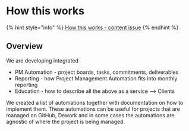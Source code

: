 # How this works

{% hint style="info" %}
[How this works - content issue](https://github.com/Catalyst-Auditing/Training-and-Automation-Coordination/issues/38)
{% endhint %}

## Overview

We are developing integrated

* PM Automation - project boards, tasks, commitments, deliverables
* Reporting - how Project Management Automation fits into monthly reporting
* Education - how to describe all the above as a service --> Clients

We created a list of automations together with documentation on how to implement them. These automations can be useful for projects that are managed on GitHub, Dework and in some cases the automations are agnostic of where the project is being managed.
